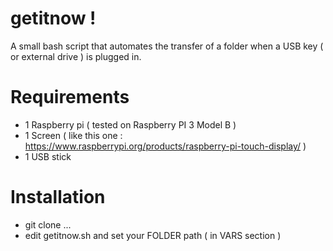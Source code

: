 # getitnow !

A small bash script that automates the transfer of a folder when a USB key ( or external drive ) is plugged in.

# Requirements

*  1 Raspberry pi ( tested on Raspberry PI 3 Model B )
*  1 Screen  ( like this one : https://www.raspberrypi.org/products/raspberry-pi-touch-display/ )
*  1 USB stick

# Installation

*  git clone ...
*  edit getitnow.sh and set your FOLDER path ( in VARS section )
